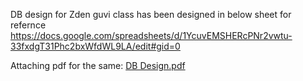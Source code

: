 DB design for Zden guvi class has been designed in below sheet for refernce
https://docs.google.com/spreadsheets/d/1YcuvEMSHERcPNr2vwtu-33fxdgT31Phc2bxWfdWL9LA/edit#gid=0

Attaching pdf for the same:
[DB Design.pdf](https://github.com/Balaji59321/DB-Design/files/8501974/DB.Design.pdf)
